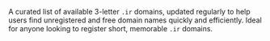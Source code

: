 A curated list of available 3-letter `.ir` domains, updated regularly to help users find unregistered and free domain names quickly and efficiently. Ideal for anyone looking to register short, memorable `.ir` domains.